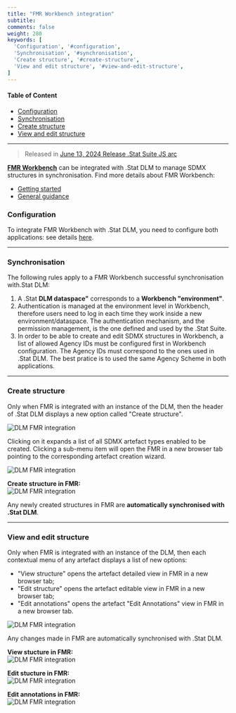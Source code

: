 ```yaml
---
title: "FMR Workbench integration"
subtitle: 
comments: false
weight: 280
keywords: [
  'Configuration', '#configuration',
  'Synchronisation', '#synchronisation',
  'Create structure', '#create-structure',
  'View and edit structure', '#view-and-edit-structure',
]
---
```


#### Table of Content
- [Configuration](#configuration)
- [Synchronisation](#synchronisation)
- [Create structure](#create-structure)
- [View and edit structure](#view-and-edit-structure)

---
>Released in [June 13, 2024 Release .Stat Suite JS arc](/dotstatsuite-documentation/changelog/#june-13-2024)

**[FMR Workbench](https://www.sdmx.io/tools/fwb/)** can be integrated with .Stat DLM to manage SDMX structures in synchronisation. Find more details about FMR Workbench:
- [Getting started](https://fmrwiki.sdmxcloud.org/FMR_Workbench)
- [General guidance](https://fmrwiki.sdmxcloud.org/Main_Page)

### Configuration
To integrate FMR Workbench with .Stat DLM, you need to configure both applications: see details [here](/dotstatsuite-documentation/configurations/dlm-configuration/#fmr-workbench-integration).

---

### Synchronisation
The following rules apply to a FMR Workbench successful synchronisation with.Stat DLM:
1. A .Stat **DLM dataspace"** corresponds to a **Workbench "environment"**.
2. Authentication is managed at the environment level in Workbench, therefore users need to log in each time they work inside a new environment/dataspace. The authentication mechanism, and the permission management, is the one defined and used by the .Stat Suite.
3. In order to be able to create and edit SDMX structures in Workbench, a list of allowed Agency IDs must be configured first in Workbench configuration. The Agency IDs must correspond to the ones used in .Stat DLM. The best pratice is to used the same Agency Scheme in both applications.

---

### Create structure
Only when FMR is integrated with an instance of the DLM, then the header of .Stat DLM displays a new option called "Create structure".

![DLM FMR integration](/dotstatsuite-documentation/images/dlm-fmr1.png)

Clicking on it expands a list of all SDMX artefact types enabled to be created. Clicking a sub-menu item will open the FMR in a new browser tab pointing to the corresponding artefact creation wizard.

![DLM FMR integration](/dotstatsuite-documentation/images/dlm-fmr2.png)

**Create structure in FMR:**  
![DLM FMR integration](/dotstatsuite-documentation/images/dlm-fmr-create.png)

Any newly created structures in FMR are **automatically synchronised with .Stat DLM**.

---

### View and edit structure
Only when FMR is integrated with an instance of the DLM, then each contextual menu of any artefact displays a list of new options:
- "View structure" opens the artefact detailed view in FMR in a new browser tab; 
- "Edit structure" opens the artefact editable view in FMR in a new browser tab;
- "Edit annotations" opens the artefact "Edit Annotations" view in FMR in a new browser tab.

![DLM FMR integration](/dotstatsuite-documentation/images/dlm-fmr3.png)

Any changes made in FMR are automatically synchronised with .Stat DLM.

**View stucture in FMR:**  
![DLM FMR integration](/dotstatsuite-documentation/images/dlm-fmr-view.png)

**Edit stucture in FMR:**  
![DLM FMR integration](/dotstatsuite-documentation/images/dlm-fmr-edit.png)

**Edit annotations in FMR:**  
![DLM FMR integration](/dotstatsuite-documentation/images/dlm-fmr-edit-annotations.png)
